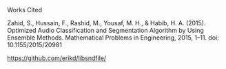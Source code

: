 Works Cited

Zahid, S., Hussain, F., Rashid, M., Yousaf, M. H., & Habib, H. A. (2015). Optimized Audio Classification and Segmentation Algorithm by Using Ensemble Methods. Mathematical Problems in Engineering, 2015, 1–11. doi: 10.1155/2015/20981

https://github.com/erikd/libsndfile/
